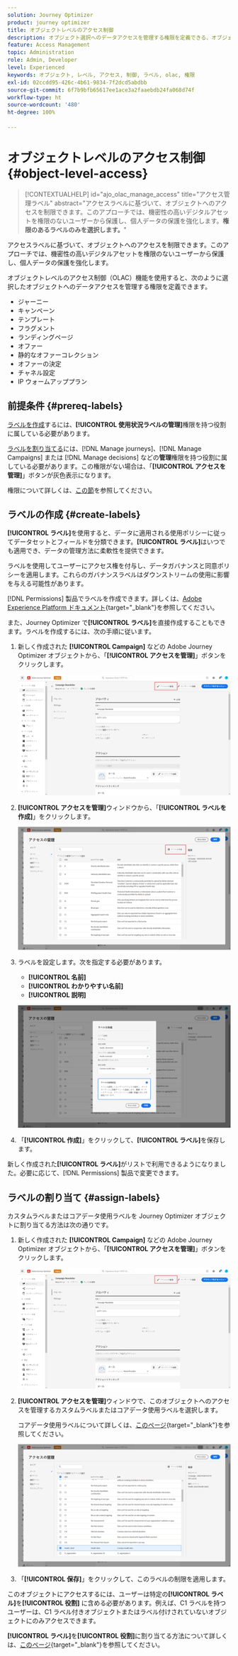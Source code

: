 ```yaml
---
solution: Journey Optimizer
product: journey optimizer
title: オブジェクトレベルのアクセス制御
description: オブジェクト選択へのデータアクセスを管理する権限を定義できる、オブジェクトレベルのアクセス制御について説明します
feature: Access Management
topic: Administration
role: Admin, Developer
level: Experienced
keywords: オブジェクト, レベル, アクセス, 制御, ラベル, olac, 権限
exl-id: 02ccdd95-426c-4b61-9834-7f2dcd5abdbb
source-git-commit: 6f7b9bfb65617ee1ace3a2faaebdb24fa068d74f
workflow-type: ht
source-wordcount: '480'
ht-degree: 100%

---
```


# オブジェクトレベルのアクセス制御 {#object-level-access}

>[!CONTEXTUALHELP]
>id="ajo_olac_manage_access"
>title="アクセス管理ラベル"
>abstract="アクセスラベルに基づいて、オブジェクトへのアクセスを制限できます。このアプローチでは、機密性の高いデジタルアセットを権限のないユーザーから保護し、個人データの保護を強化します。**権限のあるラベルのみを選択します。**"

アクセスラベルに基づいて、オブジェクトへのアクセスを制限できます。このアプローチでは、機密性の高いデジタルアセットを権限のないユーザーから保護し、個人データの保護を強化します。

オブジェクトレベルのアクセス制御（OLAC）機能を使用すると、次のように選択したオブジェクトへのデータアクセスを管理する権限を定義できます。

* ジャーニー
* キャンペーン
* テンプレート
* フラグメント
* ランディングページ
* オファー
* 静的なオファーコレクション
* オファーの決定
* チャネル設定
* IP ウォームアッププラン


## 前提条件 {#prereq-labels}

[ラベルを作成](#create-labels)するには、**[!UICONTROL 使用状況ラベルの管理]**&#x200B;権限を持つ役割に属している必要があります。

[ラベルを割り当てる](#assign-labels)には、[!DNL Manage journeys]、[!DNL Manage Campaigns] または [!DNL Manage decisions] などの&#x200B;**管理**&#x200B;権限を持つ役割に属している必要があります。この権限がない場合は、「**[!UICONTROL アクセスを管理]**」ボタンが灰色表示になります。

権限について詳しくは、[この節](../administration/permissions.md)を参照してください。

## ラベルの作成 {#create-labels}

**[!UICONTROL ラベル]**&#x200B;を使用すると、データに適用される使用ポリシーに従ってデータセットとフィールドを分類できます。**[!UICONTROL ラベル]**&#x200B;はいつでも適用でき、データの管理方法に柔軟性を提供できます。

ラベルを使用してユーザーにアクセス権を付与し、データガバナンスと同意ポリシーを適用します。これらのガバナンスラベルはダウンストリームの使用に影響を与える可能性があります。

[!DNL Permissions] 製品でラベルを作成できます。詳しくは、[Adobe Experience Platform ドキュメント](https://experienceleague.adobe.com/docs/experience-platform/access-control/abac/permissions-ui/labels.html?lang=ja){target="_blank"}を参照してください。

また、Journey Optimizer で&#x200B;**[!UICONTROL ラベル]**&#x200B;を直接作成することもできます。ラベルを作成するには、次の手順に従います。

1. 新しく作成された **[!UICONTROL Campaign]** などの Adobe Journey Optimizer オブジェクトから、「**[!UICONTROL アクセスを管理]**」ボタンをクリックします。

   ![Adobe Journey Optimizer の「アクセスを管理」ボタン](assets/olac_1.png)

1. **[!UICONTROL アクセスを管理]**&#x200B;ウィンドウから、「**[!UICONTROL ラベルを作成]**」をクリックします。

   ![](assets/olac_2.png)

1. ラベルを設定します。次を指定する必要があります。

   * **[!UICONTROL 名前]**
   * **[!UICONTROL わかりやすい名前]**
   * **[!UICONTROL 説明]**

   ![ラベル設定フィールド](assets/olac_3.png)

1. 「**[!UICONTROL 作成]**」をクリックして、**[!UICONTROL ラベル]**&#x200B;を保存します。

新しく作成された&#x200B;**[!UICONTROL ラベル]**&#x200B;がリストで利用できるようになりました。必要に応じて、[!DNL Permissions] 製品で変更できます。

## ラベルの割り当て {#assign-labels}

カスタムラベルまたはコアデータ使用ラベルを Journey Optimizer オブジェクトに割り当てる方法は次の通りです。

1. 新しく作成された **[!UICONTROL Campaign]** などの Adobe Journey Optimizer オブジェクトから、「**[!UICONTROL アクセスを管理]**」ボタンをクリックします。

   ![Adobe Journey Optimizer の「アクセスを管理」ボタン](assets/olac_1.png)

1. **[!UICONTROL アクセスを管理]**&#x200B;ウィンドウで、このオブジェクトへのアクセスを管理するカスタムラベルまたはコアデータ使用ラベルを選択します。

   コアデータ使用ラベルについて詳しくは、[このページ](https://experienceleague.adobe.com/docs/experience-platform/data-governance/labels/reference.html?lang=ja){target="_blank"}を参照してください。

   ![](assets/olac_4.png)

1. 「**[!UICONTROL 保存]**」をクリックして、このラベルの制限を適用します。

このオブジェクトにアクセスするには、ユーザーは特定の&#x200B;**[!UICONTROL ラベル]**&#x200B;を&#x200B;**[!UICONTROL 役割]** に含める必要があります。例えば、C1 ラベルを持つユーザーは、C1 ラベル付きオブジェクトまたはラベル付けされていないオブジェクトにのみアクセスできます。

**[!UICONTROL ラベル]**&#x200B;を&#x200B;**[!UICONTROL 役割]**&#x200B;に割り当てる方法について詳しくは、[このページ](https://experienceleague.adobe.com/docs/experience-platform/access-control/abac/permissions-ui/permissions.html?lang=ja#manage-labels-for-a-role){target="_blank"}を参照してください。
